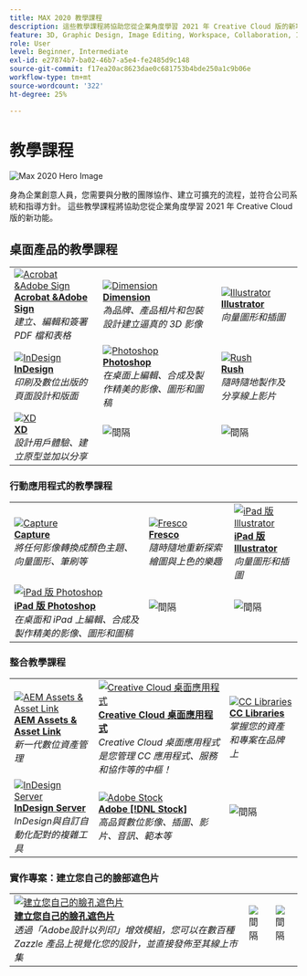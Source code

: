 ```yaml
---
title: MAX 2020 教學課程
description: 這些教學課程將協助您從企業角度學習 2021 年 Creative Cloud 版的新功能
feature: 3D, Graphic Design, Image Editing, Workspace, Collaboration, Integrations, Workflow
role: User
level: Beginner, Intermediate
exl-id: e27874b7-ba02-46b7-a5e4-fe2485d9c148
source-git-commit: f17ea20ac8623dae0c681753b4bde250a1c9b06e
workflow-type: tm+mt
source-wordcount: '322'
ht-degree: 25%

---
```


# 教學課程

![Max 2020 Hero Image](../assets/MAX.jpg)

身為企業創意人員，您需要與分散的團隊協作、建立可擴充的流程，並符合公司系統和指導方針。 這些教學課程將協助您從企業角度學習 2021 年 Creative Cloud 版的新功能。

## 桌面產品的教學課程

<table style="table-layout:fixed">
<tr>
 <td>
    <a href="acrobat-sign.md">
      <img alt="Acrobat &amp;Adobe Sign" src="../assets/DC.jpg" />
    </a>
    <div>
    <a href="acrobat-sign.md"><strong>Acrobat &amp;Adobe Sign</strong></a>
    </div>
    <em>建立、編輯和簽署 PDF 檔和表格</em>
    <br>
  </td>
  <td>
    <a href="dimension.md">
      <img alt="Dimension" src="../assets/Dimenio.jpg" />
    </a>
    <div>
    <a href="dimension.md"><strong>Dimension</strong></a>
    </div>
    <em>為品牌、產品相片和包裝設計建立逼真的 3D 影像</em>
    <br>
  </td>
  <td>
    <a href="illustrator.md">
      <img alt="Illustrator" src="../assets/Illustrator.jpg" />
    </a>
    <div>
    <a href="illustrator.md"><strong>Illustrator</strong></a>
    </div>
    <em>向量圖形和插圖</em>
    <br>
  </td>
</tr>
<tr>
 <td>
    <a href="indesign.md">
      <img alt="InDesign" src="../assets/InDesign.jpg" />
    </a>
    <div>
    <a href="indesign.md"><strong>InDesign</strong></a>
    </div>
    <em>印刷及數位出版的頁面設計和版面</em>
    <br>
  </td>
  <td>
    <a href="photoshop.md">
      <img alt="Photoshop" src="../assets/Photoshop.jpg" />
    </a>
    <div>
    <a href="photoshop.md"><strong>Photoshop</strong></a>
    </div>
    <em>在桌面上編輯、合成及製作精美的影像、圖形和圖稿</em>
    <br>
  </td>
  <td>
    <a href="rush.md">
      <img alt="Rush" src="../assets/Rush.jpg" />
    </a>
    <div>
    <a href="rush.md"><strong>Rush</strong></a>
    </div>
    <em>隨時隨地製作及分享線上影片</em>
    <br>
  </td>
</tr>
<tr>
 <td>
    <a href="xd.md">
      <img alt="XD" src="../assets/XD.jpg" />
    </a>
    <div>
    <a href="xd.md"><strong>XD</strong></a>
    </div>
    <em>設計用戶體驗、建立原型並加以分享</em>
    <br>
  </td>
  <td>
    <img alt="間隔" src="../assets/WhiteBanner_Spacer.png" />
    <div>
    <br>
  </td>
  <td>
    <img alt="間隔" src="../assets/WhiteBanner_Spacer.png" />
    <div>
    <br>
  </td>
</tr>
</table>

### 行動應用程式的教學課程

<table style="table-layout:fixed">
<tr>
 <td>
    <a href="capture.md">
      <img alt="Capture" src="../assets/Capture.jpg" />
    </a>
    <div>
    <a href="capture.md"><strong>Capture</strong></a>
    </div>
    <em>將任何影像轉換成顏色主題、向量圖形、筆刷等</em>
    <br>
  </td>
  <td>
    <a href="fresco.md">
      <img alt="Fresco" src="../assets/Fresco.jpg" />
    </a>
    <div>
    <a href="fresco.md"><strong>Fresco</strong></a>
    </div>
    <em>隨時隨地重新探索繪圖與上色的樂趣</em>
    <br>
  </td>
  <td>
    <a href="illustratoripad.md">
      <img alt="iPad 版 Illustrator" src="../assets/AIoniPad.jpg" />
    </a>
    <div>
    <a href="illustratoripad.md"><strong>iPad 版 Illustrator</strong></a>
    </div>
    <em>向量圖形和插圖</em>
    <br>
  </td>
</tr>
<tr>
 <td>
    <a href="photoshopipad.md">
      <img alt="iPad 版 Photoshop" src="../assets/PSoniPad.jpg" />
    </a>
    <div>
    <a href="photoshopipad.md"><strong>iPad 版 Photoshop</strong></a>
    </div>
    <em>在桌面和 iPad 上編輯、合成及製作精美的影像、圖形和圖稿</em>
    <br>
  </td>
  <td>
    <img alt="間隔" src="../assets/GrayBanner_Spacer.png" />
    <div>
    <br>
  </td>
  <td>
    <img alt="間隔" src="../assets/GrayBanner_Spacer.png" />
    <div>
    <br>
  </td>
</tr>
</table>

### 整合教學課程

<table style="table-layout:fixed">
<tr>
 <td>
    <a href="aem.md">
      <img alt="AEM Assets &amp; Asset Link" src="../assets/AEM.jpg" />
    </a>
    <div>
    <a href="aem.md"><strong>AEM Assets &amp; Asset Link</strong></a>
    </div>
    <em>新一代數位資產管理</em>
    <br>
  </td>
  <td>
    <a href="creativeclouddesktopapp.md">
      <img alt="Creative Cloud 桌面應用程式" src="../assets/CCDA.jpg" />
    </a>
    <div>
    <a href="creativeclouddesktopapp.md"><strong>Creative Cloud 桌面應用程式</strong></a>
    </div>
    <em>Creative Cloud 桌面應用程式是您管理 CC 應用程式、服務和協作等的中樞！</em>
    <br>
  </td>
  <td>
    <a href="cclibraries.md">
      <img alt="CC Libraries" src="../assets/CCLibs.jpg" />
    </a>
    <div>
    <a href="cclibraries.md"><strong>CC Libraries</strong></a>
    </div>
    <em>掌握您的資產和專案在品牌上</em>
    <br>
  </td>
</tr>
<tr>
<td>
    <a href="indesignserver.md">
      <img alt="InDesign Server" src="../assets/InDesignServer.jpg" />
    </a>
    <div>
    <a href="indesignserver.md"><strong>InDesign Server</strong></a>
    </div>
    <em>InDesign與自訂自動化配對的複雜工具</em>
    <br>
  </td>
 <td>
    <a href="stock.md">
      <img alt="Adobe Stock" src="../assets/Stock.jpg" />
    </a>
    <div>
    <a href="stock.md"><strong>Adobe [!DNL Stock]</strong></a>
    </div>
    <em>高品質數位影像、插圖、影片、音訊、範本等</em>
    <br>
  </td>
  <td>
    <img alt="間隔" src="../assets/GrayBanner_Spacer.png" />
    <div>
    <br>
  </td>
</tr>
</table>

### 實作專案：建立您自己的臉部遮色片

<table style="table-layout:fixed">
<tr>
 <td>
    <a href="handsonproject.md">
      <img alt="建立您自己的臉孔遮色片" src="../assets/faceMaskSplash.jpg" />
    </a>
    <div>
    <a href="handsonproject.md"><strong>建立您自己的臉孔遮色片</strong></a>
    </div>
    <em>透過「Adobe設計以列印」增效模組，您可以在數百種 Zazzle 產品上視覺化您的設計，並直接發佈至其線上市集</em>
    <br>
  </td>
  <td>
    <img alt="間隔" src="../assets/Whitespacer.png" />
    <div>
    <br>
  </td>
  <td>
    <img alt="間隔" src="../assets/Whitespacer.png" />
    <div>
    <br>
  </td>
</tr>
</table>
